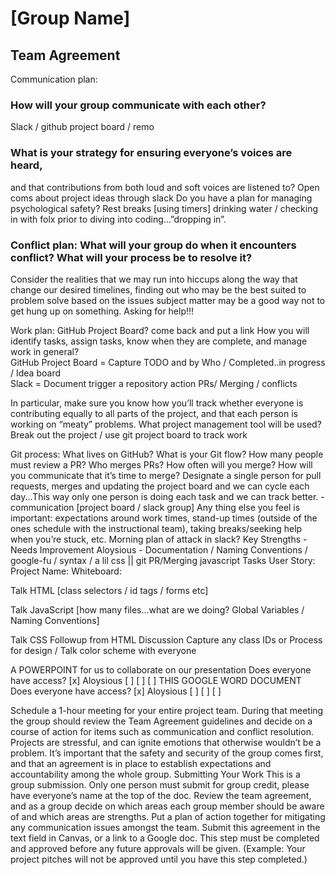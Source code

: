 # [Group Name] 
## Team Agreement

Communication plan:

### How will your group communicate with each other?

Slack / github project board / remo

### What is your strategy for ensuring everyone’s voices are heard, 
and that contributions from both loud and soft voices are listened to? Open coms about project ideas through slack
Do you have a plan for managing psychological safety? Rest breaks [using timers] drinking water / checking in with folx prior to diving into coding…”dropping in”.

### Conflict plan: What will your group do when it encounters conflict?  What will your process be to resolve it?

Consider the realities that we may run into hiccups along the way that change our desired timelines, finding out who may be the best suited to problem solve based on the issues subject matter may be a good way not to get hung up on something. Asking for help!!!

Work plan: GitHub Project Board? []() come back and put a link
How you will identify tasks, assign tasks, know when they are complete, and manage work in general?  
GitHub Project Board = Capture TODO and by Who / Completed..in progress / Idea board  
Slack = Document trigger a repository action PRs/ Merging / conflicts

In particular, make sure you know how you’ll track whether everyone is contributing equally to all parts of the project, and that each person is working on “meaty” problems. What project management tool will be used? Break out the project / use git project board to track work

Git process: What lives on GitHub? What is your Git flow? How many people must review a PR? Who merges PRs? How often will you merge? How will you communicate that it’s time to merge?
Designate a single person for pull requests, merges and updating the project board and we can cycle each day...This way only one person is doing each task and we can track better. - communication [project board / slack group]
Any thing else you feel is important: expectations around work times, stand-up times (outside of the ones schedule with the instructional team), taking breaks/seeking help when you’re stuck, etc.
Morning plan of attack in slack?
Key Strengths - Needs Improvement
Aloysious - Documentation / Naming Conventions / google-fu / syntax / a lil css || git PR/Merging javascript
Tasks
User Story:
Project Name:
Whiteboard:

Talk HTML [class selectors / id tags / forms etc]

Talk JavaScript [how many files...what are we doing? Global Variables / Naming Conventions]

Talk CSS Followup from HTML Discussion Capture any class IDs or Process for design / Talk color scheme with everyone

A POWERPOINT for us to collaborate on our presentation
Does everyone have access?
 [x] Aloysious
 [ ]
 [ ]
 [ ]
THIS GOOGLE WORD DOCUMENT  
Does everyone have access?
 [x] Aloysious
 [ ]
 [ ]
 [ ]


Schedule a 1-hour meeting for your entire project team. During that meeting the group should review the Team Agreement guidelines and decide on a course of action for items such as communication and conflict resolution. Projects are stressful, and can ignite emotions that otherwise wouldn’t be a problem. It’s important that the safety and security of the group comes first, and that an agreement is in place to establish expectations and accountability among the whole group.
Submitting Your Work
This is a group submission. Only one person must submit for group credit, please have everyone’s name at the top of the doc.
Review the team agreement, and as a group decide on which areas each group member should be aware of and which areas are strengths. Put a plan of action together for mitigating any communication issues amongst the team. Submit this agreement in the text field in Canvas, or a link to a Google doc.
This step must be completed and approved before any future approvals will be given. (Example: Your project pitches will not be approved until you have this step completed.)

